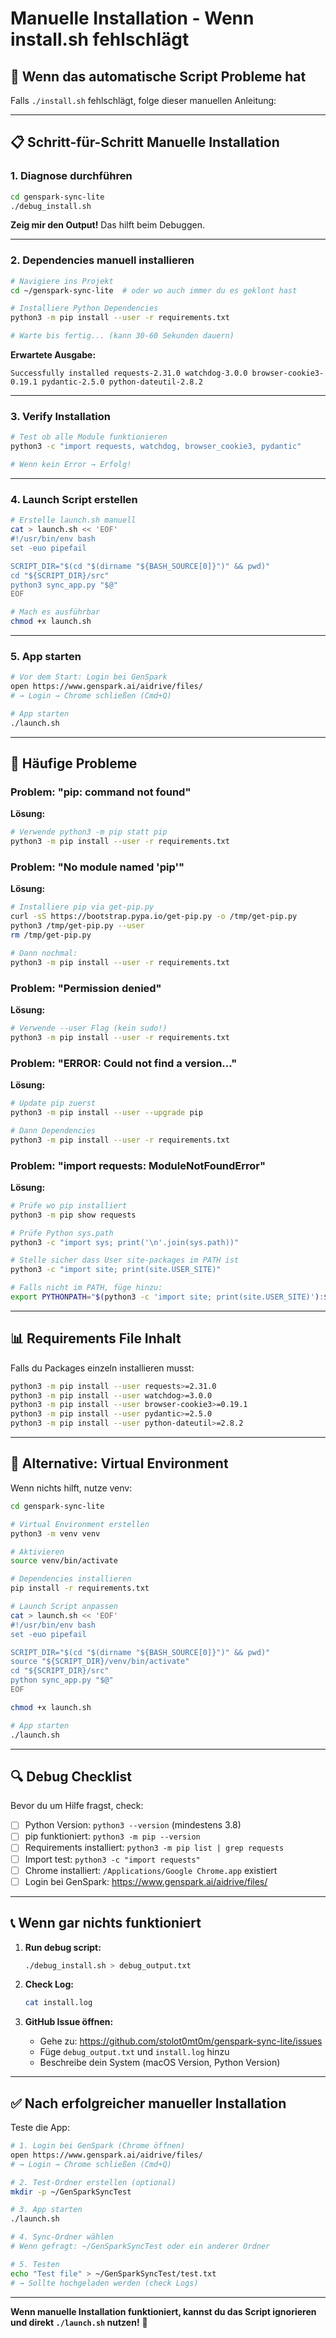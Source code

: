 # Manuelle Installation - Wenn install.sh fehlschlägt

## 🔧 Wenn das automatische Script Probleme hat

Falls `./install.sh` fehlschlägt, folge dieser manuellen Anleitung:

---

## 📋 Schritt-für-Schritt Manuelle Installation

### 1. Diagnose durchführen

```bash
cd genspark-sync-lite
./debug_install.sh
```

**Zeig mir den Output!** Das hilft beim Debuggen.

---

### 2. Dependencies manuell installieren

```bash
# Navigiere ins Projekt
cd ~/genspark-sync-lite  # oder wo auch immer du es geklont hast

# Installiere Python Dependencies
python3 -m pip install --user -r requirements.txt

# Warte bis fertig... (kann 30-60 Sekunden dauern)
```

**Erwartete Ausgabe:**
```
Successfully installed requests-2.31.0 watchdog-3.0.0 browser-cookie3-0.19.1 pydantic-2.5.0 python-dateutil-2.8.2
```

---

### 3. Verify Installation

```bash
# Test ob alle Module funktionieren
python3 -c "import requests, watchdog, browser_cookie3, pydantic"

# Wenn kein Error → Erfolg!
```

---

### 4. Launch Script erstellen

```bash
# Erstelle launch.sh manuell
cat > launch.sh << 'EOF'
#!/usr/bin/env bash
set -euo pipefail

SCRIPT_DIR="$(cd "$(dirname "${BASH_SOURCE[0]}")" && pwd)"
cd "${SCRIPT_DIR}/src"
python3 sync_app.py "$@"
EOF

# Mach es ausführbar
chmod +x launch.sh
```

---

### 5. App starten

```bash
# Vor dem Start: Login bei GenSpark
open https://www.genspark.ai/aidrive/files/
# → Login → Chrome schließen (Cmd+Q)

# App starten
./launch.sh
```

---

## 🐛 Häufige Probleme

### Problem: "pip: command not found"

**Lösung:**
```bash
# Verwende python3 -m pip statt pip
python3 -m pip install --user -r requirements.txt
```

### Problem: "No module named 'pip'"

**Lösung:**
```bash
# Installiere pip via get-pip.py
curl -sS https://bootstrap.pypa.io/get-pip.py -o /tmp/get-pip.py
python3 /tmp/get-pip.py --user
rm /tmp/get-pip.py

# Dann nochmal:
python3 -m pip install --user -r requirements.txt
```

### Problem: "Permission denied"

**Lösung:**
```bash
# Verwende --user Flag (kein sudo!)
python3 -m pip install --user -r requirements.txt
```

### Problem: "ERROR: Could not find a version..."

**Lösung:**
```bash
# Update pip zuerst
python3 -m pip install --user --upgrade pip

# Dann Dependencies
python3 -m pip install --user -r requirements.txt
```

### Problem: "import requests: ModuleNotFoundError"

**Lösung:**
```bash
# Prüfe wo pip installiert
python3 -m pip show requests

# Prüfe Python sys.path
python3 -c "import sys; print('\n'.join(sys.path))"

# Stelle sicher dass User site-packages im PATH ist
python3 -c "import site; print(site.USER_SITE)"

# Falls nicht im PATH, füge hinzu:
export PYTHONPATH="$(python3 -c 'import site; print(site.USER_SITE)'):$PYTHONPATH"
```

---

## 📊 Requirements File Inhalt

Falls du Packages einzeln installieren musst:

```bash
python3 -m pip install --user requests>=2.31.0
python3 -m pip install --user watchdog>=3.0.0
python3 -m pip install --user browser-cookie3>=0.19.1
python3 -m pip install --user pydantic>=2.5.0
python3 -m pip install --user python-dateutil>=2.8.2
```

---

## 🚀 Alternative: Virtual Environment

Wenn nichts hilft, nutze venv:

```bash
cd genspark-sync-lite

# Virtual Environment erstellen
python3 -m venv venv

# Aktivieren
source venv/bin/activate

# Dependencies installieren
pip install -r requirements.txt

# Launch Script anpassen
cat > launch.sh << 'EOF'
#!/usr/bin/env bash
set -euo pipefail

SCRIPT_DIR="$(cd "$(dirname "${BASH_SOURCE[0]}")" && pwd)"
source "${SCRIPT_DIR}/venv/bin/activate"
cd "${SCRIPT_DIR}/src"
python sync_app.py "$@"
EOF

chmod +x launch.sh

# App starten
./launch.sh
```

---

## 🔍 Debug Checklist

Bevor du um Hilfe fragst, check:

- [ ] Python Version: `python3 --version` (mindestens 3.8)
- [ ] pip funktioniert: `python3 -m pip --version`
- [ ] Requirements installiert: `python3 -m pip list | grep requests`
- [ ] Import test: `python3 -c "import requests"`
- [ ] Chrome installiert: `/Applications/Google Chrome.app` existiert
- [ ] Login bei GenSpark: https://www.genspark.ai/aidrive/files/

---

## 📞 Wenn gar nichts funktioniert

1. **Run debug script:**
   ```bash
   ./debug_install.sh > debug_output.txt
   ```

2. **Check Log:**
   ```bash
   cat install.log
   ```

3. **GitHub Issue öffnen:**
   - Gehe zu: https://github.com/stolot0mt0m/genspark-sync-lite/issues
   - Füge `debug_output.txt` und `install.log` hinzu
   - Beschreibe dein System (macOS Version, Python Version)

---

## ✅ Nach erfolgreicher manueller Installation

Teste die App:

```bash
# 1. Login bei GenSpark (Chrome öffnen)
open https://www.genspark.ai/aidrive/files/
# → Login → Chrome schließen (Cmd+Q)

# 2. Test-Ordner erstellen (optional)
mkdir -p ~/GenSparkSyncTest

# 3. App starten
./launch.sh

# 4. Sync-Ordner wählen
# Wenn gefragt: ~/GenSparkSyncTest oder ein anderer Ordner

# 5. Testen
echo "Test file" > ~/GenSparkSyncTest/test.txt
# → Sollte hochgeladen werden (check Logs)
```

---

**Wenn manuelle Installation funktioniert, kannst du das Script ignorieren und direkt `./launch.sh` nutzen!** 🎉
